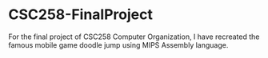 # CSC258-FinalProject

For the final project of CSC258 Computer Organization, I have recreated the famous mobile game doodle jump using MIPS Assembly language. 

